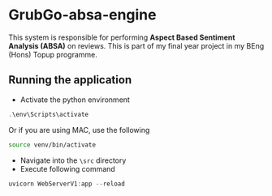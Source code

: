 # GrubGo-absa-engine

This system is responsible for performing **Aspect Based Sentiment Analysis (ABSA)** on reviews. This is part of
my final year project in my BEng (Hons) Topup programme.

## Running the application

- Activate the python environment

```powershell
.\env\Scripts\activate
```

Or if you are using MAC, use the following

```bash
source venv/bin/activate
```

- Navigate into the `\src` directory
- Execute following command

```powershell
uvicorn WebServerV1:app --reload
```
